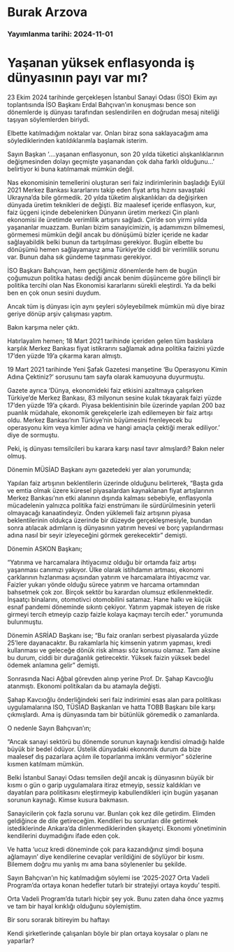 # Burak Arzova

### Yayımlanma tarihi: 2024-11-01

# Yaşanan yüksek enflasyonda iş dünyasının payı var mı?

23 Ekim 2024 tarihinde gerçekleşen İstanbul Sanayi Odası (İSO) Ekim ayı toplantısında İSO Başkanı Erdal Bahçıvan’ın konuşması bence son dönemlerde iş dünyası tarafından seslendirilen en doğrudan mesaj niteliği taşıyan söylemlerden biriydi.

Elbette katılmadığım noktalar var. Onları biraz sona saklayacağım ama söylediklerinden katıldıklarımla başlamak isterim.

Sayın Başkan ‘….yaşanan enflasyonun, son 20 yılda tüketici alışkanlıklarının değişmesinden dolayı geçmişte yaşanandan çok daha farklı olduğunu…’ belirtiyor ki buna katılmamak mümkün değil.

Nas ekonomisinin temellerini oluşturan seri faiz indirimlerinin başladığı Eylül 2021 Merkez Bankası kararlarını takip eden fiyat artış hızını savaştaki Ukrayna’da bile görmedik. 20 yılda tüketim alışkanlıkları da değişirken dünyada üretim teknikleri de değişti. Biz maalesef içeride enflasyon, kur, faiz üçgeni içinde debelenirken Dünyanın üretim merkezi Çin planlı ekonomisi ile üretimde verimlilik artışını sağladı. Çin’de son yirmi yılda yaşananlar muazzam. Bunları bizim sanayicimizin, iş adamımızın bilmemesi, görmemesi mümkün değil ancak bu dönüşümü bizler içeride ne kadar sağlayabildik belki bunun da tartışılması gerekiyor. Bugün elbette bu dönüşümü hemen sağlayamayız ama Türkiye’de ciddi bir verimlilik sorunu var. Bunun daha sık gündeme taşınması gerekiyor.

İSO Başkanı Bahçıvan, hem geçtiğimiz dönemlerde hem de bugün çoğumuzun politika hatası dediği ancak benim düşünceme göre bilinçli bir politika tercihi olan Nas Ekonomisi kararlarını sürekli eleştirdi. Ya da belki ben en çok onun sesini duydum.

Ancak tüm iş dünyası için aynı şeyleri söyleyebilmek mümkün mü diye biraz geriye dönüp arşiv çalışması yaptım.

Bakın karşıma neler çıktı.

Hatırlayalım hemen; 18 Mart 2021 tarihinde içeriden gelen tüm baskılara karşılık Merkez Bankası fiyat istikrarını sağlamak adına politika faizini yüzde 17’den yüzde 19’a çıkarma kararı almıştı.

19 Mart 2021 tarihinde Yeni Şafak Gazetesi manşetine ‘Bu Operasyonu Kimin Adına Çektiniz?’ sorusunu tam sayfa olarak kamuoyuna duyurmuştu.

Gazete ayrıca ‘Dünya, ekonomideki faiz etkisini azaltmaya çalışırken Türkiye’de Merkez Bankası, 83 milyonun sesine kulak tıkayarak faizi yüzde 17’den yüzde 19’a çıkardı. Piyasa beklentisinin bile üzerinde yapılan 200 baz puanlık müdahale, ekonomik gerekçelerle izah edilemeyen bir faiz artışı oldu. Merkez Bankası’nın Türkiye’nin büyümesini frenleyecek bu operasyonu kim veya kimler adına ve hangi amaçla çektiği merak ediliyor.’ diye de sormuştu.

Peki, iş dünyası temsilcileri bu karara karşı nasıl tavır almışlardı? Bakın neler olmuş.

Dönemin MÜSİAD Başkanı aynı gazetedeki yer alan yorumunda;

Yapılan faiz artışının beklentilerin üzerinde olduğunu belirterek, “Başta gıda ve emtia olmak üzere küresel piyasalardan kaynaklanan fiyat artışlarının Merkez Bankası'nın etki alanının dışında kalması sebebiyle, enflasyonla mücadelenin yalnızca politika faizi enstrümanı ile sürdürülmesinin yeterli olmayacağı kanaatindeyiz. Önden yüklemeli faiz artışının piyasa beklentilerinin oldukça üzerinde bir düzeyde gerçekleşmesiyle, bundan sonra atılacak adımların iş dünyasının yatırım hevesi ve borç yapılandırması adına nasıl bir seyir izleyeceğini görmek gerekecektir” demişti.



Dönemin ASKON Başkanı;

“Yatırıma ve harcamalara ihtiyacımız olduğu bir ortamda faiz artışı yaşanması canımızı yakıyor. Ülke olarak istihdamın artması, ekonomi çarklarının hızlanması açısından yatırım ve harcamalara ihtiyacımız var. Faizler yukarı yönde olduğu sürece yatırım ve harcama ortamından bahsetmek çok zor. Birçok sektör bu karardan olumsuz etkilenmektedir. İnşaatçı binalarını, otomotivci otomobilini satamaz. Hane halkı ve küçük esnaf pandemi döneminde sıkıntı çekiyor. Yatırım yapmak isteyen de riske girmeyi tercih etmeyip cazip faizle kolaya kaçmayı tercih eder." yorumunda bulunmuştu.

Dönemin ASRİAD Başkanı ise; “Bu faiz oranları serbest piyasalarda yüzde 25’lere dayanacaktır. Bu rakamlarla hiç kimsenin yatırım yapması, kredi kullanması ve geleceğe dönük risk alması söz konusu olamaz. Tam aksine bu durum, ciddi bir durağanlık getirecektir. Yüksek faizin yüksek bedel ödemek anlamına gelir” demişti.

Sonrasında Naci Ağbal görevden alınıp yerine Prof. Dr. Şahap Kavcıoğlu atanmıştı. Ekonomi politikaları da bu atamayla değişti.

Şahap Kavcıoğlu önderliğindeki seri faiz indirimini esas alan para politikası uygulamalarına ISO, TÜSİAD Başkanları ve hatta TOBB Başkanı bile karşı çıkmışlardı. Ama iş dünyasında tam bir bütünlük göremedik o zamanlarda.

O nedenle Sayın Bahçıvan’ın;

“Ancak sanayi sektörü bu dönemde sorunun kaynağı kendisi olmadığı halde büyük bir bedel ödüyor. Üstelik dünyadaki ekonomik durum da bize maalesef dış pazarlara açılım ile toparlanma imkânı vermiyor” sözlerine kısmen katılmam mümkün.

Belki İstanbul Sanayi Odası temsilen değil ancak iş dünyasının büyük bir kısmı o gün o garip uygulamalara itiraz etmeyip, sessiz kaldıkları ve dayatılan para politikasını eleştirmeyip kabullendikleri için bugün yaşanan sorunun kaynağı. Kimse kusura bakmasın.

Sanayicilerin çok fazla sorunu var. Bunları çok kez dile getirdim. Elimden geldiğince de dile getireceğim. Kendileri bu sorunları dile getirmek istediklerinde Ankara’da dinlenmediklerinden şikayetçi. Ekonomi yönetiminin kendilerini duymadığını ifade eden çok.

Ve hatta ‘ucuz kredi döneminde çok para kazandığınız şimdi boşuna ağlamayın’ diye kendilerine cevaplar verildiğini de söylüyor bir kısmı. Bilemem doğru mu yanlış mı ama bana söylenenler bu şekilde.

Sayın Bahçıvan’ın hiç katılmadığım söylemi ise ‘2025-2027 Orta Vadeli Program’da ortaya konan hedefler tutarlı bir stratejiyi ortaya koydu’ tespiti.

Orta Vadeli Program’da tutarlı hiçbir şey yok. Bunu zaten daha önce yazmış ve tam bir hayal kırıklığı olduğunu söylemiştim.

Bir soru sorarak bitireyim bu haftayı

Kendi şirketlerinde çalışanları böyle bir plan ortaya koysalar o planı ne yaparlar?

